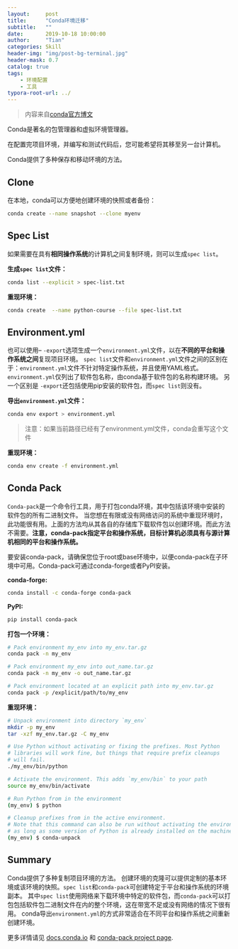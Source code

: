 ```yaml
---
layout:     post
title:      "Conda环境迁移"
subtitle:   ""
date:       2019-10-18 10:00:00
author:     "Tian"
categories: Skill
header-img: "img/post-bg-terminal.jpg"
header-mask: 0.7
catalog: true
tags:
    - 环境配置
    - 工具
typora-root-url: ../
---
```


> 内容来自[conda官方博文](https://www.anaconda.com/moving-conda-environments/)

Conda是著名的包管理器和虚拟环境管理器。

在配置完项目环境，并编写和测试代码后，您可能希望将其移至另一台计算机。

Conda提供了多种保存和移动环境的方法。

## Clone

在本地，conda可以方便地创建环境的快照或者备份：

```bash
conda create --name snapshot --clone myenv
```

## Spec List

如果需要在具有**相同操作系统**的计算机之间复制环境，则可以生成`spec list`。  

**生成`spec list`文件：**

```bash
conda list --explicit > spec-list.txt
```

**重现环境：**

```bash
conda create  --name python-course --file spec-list.txt
```

## Environment.yml

也可以使用– `-export`选项生成一个`environment.yml`文件，以在**不同的平台和操作系统之间**复现项目环境。 `spec list`文件和`environment.yml`文件之间的区别在于：`environment.yml`文件不针对特定操作系统，并且使用YAML格式。`environment.yml`仅列出了软件包名称，由conda基于软件包的名称构建环境。 另一个区别是 `-export`还包括使用pip安装的软件包，而`spec list`则没有。

 **导出`environment.yml`文件：**

```bash
conda env export > environment.yml
```

> 注意：如果当前路径已经有了environment.yml文件，conda会重写这个文件

**重现环境：**

```bash
conda env create -f environment.yml
```

## Conda Pack

`Conda-pack`是一个命令行工具，用于打包conda环境，其中包括该环境中安装的软件包的所有二进制文件。 当您想在有限或没有网络访问的系统中重现环境时，此功能很有用。上面的方法均从其各自的存储库下载软件包以创建环境。而此方法不需要。**注意，conda-pack指定平台和操作系统，目标计算机必须具有与源计算机相同的平台和操作系统。**

要安装conda-pack，请确保您位于root或base环境中，以便conda-pack在子环境中可用。Conda-pack可通过conda-forge或者PyPI安装。

**conda-forge:**

```bash
conda install -c conda-forge conda-pack
```

**PyPI:**

```bash
pip install conda-pack
```

**打包一个环境：**

```bash
# Pack environment my_env into my_env.tar.gz
conda pack -n my_env

# Pack environment my_env into out_name.tar.gz
conda pack -n my_env -o out_name.tar.gz

# Pack environment located at an explicit path into my_env.tar.gz
conda pack -p /explicit/path/to/my_env
```

**重现环境：**

```bash
# Unpack environment into directory `my_env`
mkdir -p my_env
tar -xzf my_env.tar.gz -C my_env

# Use Python without activating or fixing the prefixes. Most Python
# libraries will work fine, but things that require prefix cleanups
# will fail.
./my_env/bin/python

# Activate the environment. This adds `my_env/bin` to your path
source my_env/bin/activate

# Run Python from in the environment
(my_env) $ python

# Cleanup prefixes from in the active environment.
# Note that this command can also be run without activating the environment
# as long as some version of Python is already installed on the machine.
(my_env) $ conda-unpack
```

## Summary

Conda提供了多种复制项目环境的方法。 创建环境的克隆可以提供定制的基本环境或该环境的快照。`spec list`和`conda-pack`可创建特定于平台和操作系统的环境副本。 其中`spec list`使用网络来下载环境中特定的软件包，而`conda-pack`可以打包包括软件包二进制文件在内的整个环境，这在带宽不足或没有网络的情况下很有用。 conda导出`environment.yml`的方式非常适合在不同平台和操作系统之间重新创建环境。

更多详情请见 [docs.conda.io](https://docs.conda.io/projects/conda/en/latest/user-guide/tasks/manage-environments.html#create-env-from-file) 和 [conda-pack project page](https://conda.github.io/conda-pack/).